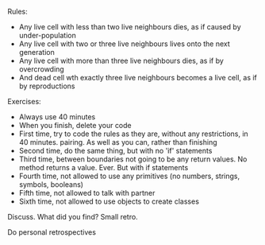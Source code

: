 Rules:

* Any live cell with less than two live neighbours dies, as if caused by under-population
* Any live cell with two or three live neighbours lives onto the next generation
* Any live cell with more than three live neighbours dies, as if by overcrowding
* And dead cell wth exactly three live neighbours becomes a live cell, as if by reproductions

Exercises:

* Always use 40 minutes
* When you finish, delete your code
* First time, try to code the rules as they are, without any restrictions, in 40 minutes. pairing.  As well as you can, rather than finishing
* Second time, do the same thing, but with no 'if' statements
* Third time, between boundaries not going to be any return values. No method returns a value. Ever. But with if statements
* Fourth time, not allowed to use any primitives (no numbers, strings, symbols, booleans)
* Fifth time, not allowed to talk with partner
* Sixth time, not allowed to use objects to create classes

Discuss. What did you find? Small retro.

Do personal retrospectives
